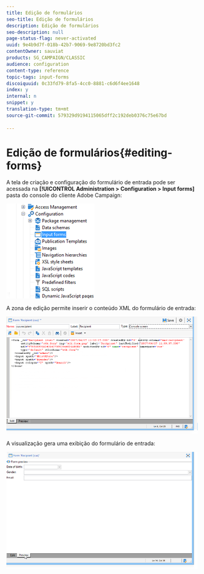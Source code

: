 ```yaml
---
title: Edição de formulários
seo-title: Edição de formulários
description: Edição de formulários
seo-description: null
page-status-flag: never-activated
uuid: 9e4b9d7f-018b-42b7-9069-9e8720bd3fc2
contentOwner: sauviat
products: SG_CAMPAIGN/CLASSIC
audience: configuration
content-type: reference
topic-tags: input-forms
discoiquuid: 0c33fd79-8fa5-4cc0-8881-c6d6f4ee1648
index: y
internal: n
snippet: y
translation-type: tm+mt
source-git-commit: 579329d9194115065dff2c192deb0376c75e67bd

---
```



# Edição de formulários{#editing-forms}

A tela de criação e configuração do formulário de entrada pode ser acessada na **[!UICONTROL Administration > Configuration > Input forms]** pasta do console do cliente Adobe Campaign:

![](assets/d_ncs_integration_form_arbo.png)

A zona de edição permite inserir o conteúdo XML do formulário de entrada:

![](assets/d_ncs_integration_form_edit.png)

A visualização gera uma exibição do formulário de entrada:

![](assets/d_ncs_integration_form_preview.png)

